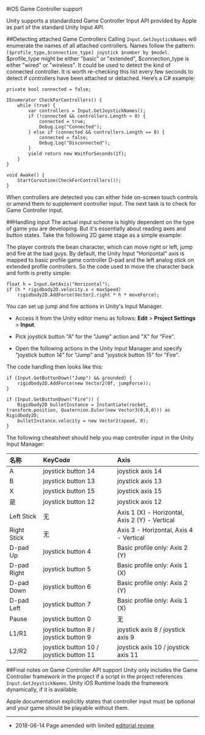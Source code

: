 #iOS Game Controller support

Unity supports a standardized Game Controller Input API provided by Apple as part of the standard Unity Input API.

##Detecting attached Game Controllers
Calling `Input.GetJoystickNames` will enumerate the names of all attached controllers. Names follow the pattern: `[$profile_type,$connection_type] joystick $number by $model`. $profile_type might be either "basic" or "extended", $connection_type is either "wired" or "wireless". It could be used to detect the kind of connected controller. It is worth re-checking this list every few seconds to detect if controllers have been attached or detached. Here’s a C# example:

````
private bool connected = false;

IEnumerator CheckForControllers() {
	while (true) {
		var controllers = Input.GetJoystickNames();
		if (!connected && controllers.Length > 0) {
			connected = true;
			Debug.Log("Connected");
		} else if (connected && controllers.Length == 0) {
			connected = false;
			Debug.Log("Disconnected");
		}
		yield return new WaitForSeconds(1f);
	}
}

void Awake() {
	StartCoroutine(CheckForControllers());
}
````

When controllers are detected you can either hide on-screen touch controls or amend them to supplement controller input. The next task is to check for Game Controller input.

##Handling input
The actual input scheme is highly dependent on the type of game you are developing. But it's essentially about reading axes and button states. Take the following 2D game stage as a simple example:


The player controls the bean character, which can move right or left, jump and fire at the bad guys. By default, the Unity Input "Horizontal" axis is mapped to basic profile game controller D-pad and the left analog stick on extended profile controllers. So the code used to move the character back and forth is pretty simple:

````
float h = Input.GetAxis("Horizontal");
if (h * rigidbody2D.velocity.x < maxSpeed)
	rigidbody2D.AddForce(Vector2.right * h * moveForce);
````

You can set up jump and fire actions in Unity's Input Manager. 

* Access it from the Unity editor menu as follows: __Edit__ > __Project Settings__ > __Input__. 

* Pick joystick button "A" for the "Jump" action and "X" for "Fire". 

* Open the following actions in the Unity Input Manager and specify "joystick button 14" for "Jump" and "joystick button 15" for "Fire".


The code handling then looks like this:

````
if (Input.GetButtonDown("Jump") && grounded) {
	rigidbody2D.AddForce(new Vector2(0f, jumpForce));
}

if (Input.GetButtonDown("Fire")) {
	Rigidbody2D bulletInstance = Instantiate(rocket, transform.position, Quaternion.Euler(new Vector3(0,0,0))) as Rigidbody2D;
	bulletInstance.velocity = new Vector2(speed, 0);
}
````

The following cheatsheet should help you map controller input in the Unity Input Manager:

|名称 |KeyCode |Axis |
|:---|:---|:---|
|A |joystick button 14 |joystick axis 14 |
|B |joystick button 13 |joystick axis 13 |
|X |joystick button 15 |joystick axis 15 |
|是 |joystick button 12 |joystick axis 12 |
|Left Stick |无 |Axis 1 (X) - Horizontal, Axis 2 (Y) - Vertical |
|Right Stick |无 |Axis 3 - Horizontal, Axis 4 - Vertical |
|D-pad Up|joystick button 4 |Basic profile only: Axis 2 (Y) |
|D-pad Right |joystick button 5 |Basic profile only: Axis 1 (X) |
|D-pad Down |joystick button 6 |Basic profile only: Axis 2 (Y) |
|D-pad Left |joystick button 7|Basic profile only: Axis 1 (X) |
|Pause |joystick button 0 |无 |
|L1/R1 |joystick button 8 / joystick button 9 |joystick axis 8 / joystick axis 9 |
|L2/R2 |joystick button 10 / joystick button 11 |joystick axis 10 / joystick axis 11 |

##Final notes on Game Controller API support
Unity only includes the Game Controller framework in the project if a script in the project references `Input.GetJoystickNames`. Unity iOS Runtime loads the framework dynamically, if it is available.

Apple documentation explicitly states that controller input must be optional and your game should be playable without them.

---
* <span class="page-edit">2018-06-14 Page amended with limited [editorial review](DocumentationEditorialReview.html)
</span>
